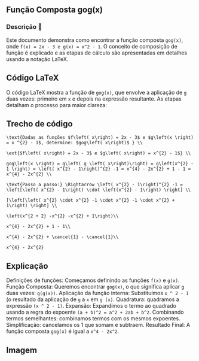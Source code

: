 ## Função Composta gog(x)

### Descrição :scroll:

Este documento demonstra como encontrar a função composta `gog(x)`, onde `f(x) = 2x - 3 e g(x) = x^2 - 1`. O conceito de composição de função é explicado e as etapas de cálculo são apresentadas em detalhes usando a notação LaTeX.

## Código LaTeX

O código LaTeX mostra a função de `gog(x)`, que envolve a aplicação de `g` duas vezes: primeiro em `x` e depois na expressão resultante. As etapas detalham o processo para maior clareza:

## Trecho de código

`\text{Dadas as funções $f\left( x\right) = 2x - 3$ e $g\left(x \right) = x ^{2} - 1$, determine: $gog\left( x\right)$ } \\`

`\ext{$f\left( x\right) = 2x - 3$ e $g\left( x\right) = x^{2} - 1$} \\`

`gog\left(x \right) = g\left( g \left( x\right)\right) = g\left(x^{2} - 1 \right) = \left( x^{2} - 1\right)^{2} -1 = x^{4} - 2x^{2} + 1 - 1 = x^{4} - 2x^{2} \\`

`\text{Passo a passo:} \Rightarrow \left( x^{2} - 1\right)^{2} -1 = \left[\left( x^{2} - 1\right) \cdot \left(x^{2} - 1\right) \right] \\`

`[\left[\left( x^{2} \cdot x^{2} -1 \cdot x^{2} -1 \cdot x^{2} + 1\right) \right] \\`

`\left(x^{2 + 2} -x^{2} -x^{2} + 1\right)\\`

`x^{4} - 2x^{2} + 1 - 1\\`

`x^{4} - 2x^{2} + \cancel{1} - \cancel{1}\\`

`x^{4} - 2x^{2}`

## Explicação

Definições de funções: Começamos definindo as funções `f(x)` e `g(x)`.
Função Composta: Queremos encontrar `gog(x)`, o que significa aplicar `g` duas vezes: `g(g(x))`.
Aplicação da função interna: Substituímos `x ^ 2 - 1` (o resultado da aplicação de `g` a `x` em `g (x)`.
Quadratura: quadramos a expressão `(x ^ 2 - 1)`.
Expansão: Expandimos o termo ao quadrado usando a regra do expoente `(a + b)^2 = a^2 + 2ab + b^2`.
Combinando termos semelhantes: combinamos termos com os mesmos expoentes.
Simplificação: cancelamos os 1 que somam e subtraem.
Resultado Final: A função composta `gog(x)` é igual a `x^4 - 2x^2`.

## Imagem

